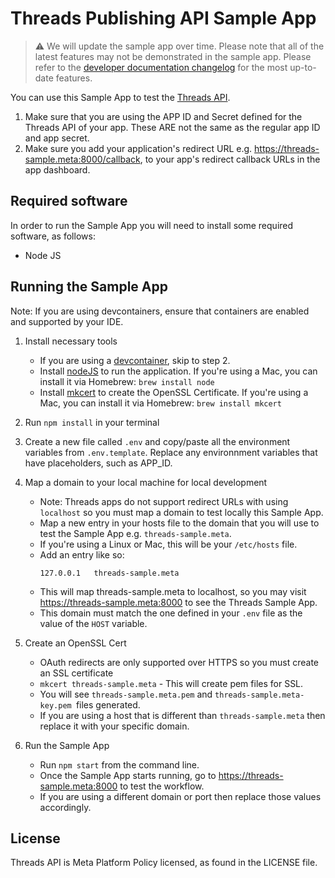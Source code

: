 # Threads Publishing API Sample App

> ⚠️ We will update the sample app over time. Please note that all of the latest features may not be demonstrated in the sample app. Please refer to the [developer documentation changelog](https://developers.facebook.com/docs/threads/changelog) for the most up-to-date features.

You can use this Sample App to test the [Threads API](https://developers.facebook.com/docs/threads).

1. Make sure that you are using the APP ID and Secret defined for the Threads API of your app. These ARE not the same as the regular app ID and app secret.
2. Make sure you add your application's redirect URL e.g. https://threads-sample.meta:8000/callback, to your app's redirect callback URLs in the app dashboard.

## Required software

In order to run the Sample App you will need to install some required software, as follows:

-   Node JS

## Running the Sample App

Note: If you are using devcontainers, ensure that containers are enabled and supported by your IDE.

1. Install necessary tools

    - If you are using a [devcontainer](https://code.visualstudio.com/docs/devcontainers/containers), skip to step 2.
    - Install [nodeJS](https://nodejs.org/en/download/) to run the application. If you're using a Mac, you can install it via Homebrew: `brew install node`
    - Install [mkcert](https://mkcert.org/) to create the OpenSSL Certificate. If you're using a Mac, you can install it via Homebrew: `brew install mkcert`

2. Run `npm install` in your terminal

3. Create a new file called `.env` and copy/paste all the environment variables from `.env.template`. Replace any environnment variables that have placeholders, such as APP_ID.

4. Map a domain to your local machine for local development

    - Note: Threads apps do not support redirect URLs with using `localhost` so you must map a domain to test locally this Sample App.
    - Map a new entry in your hosts file to the domain that you will use to test the Sample App e.g. `threads-sample.meta`.
    - If you're using a Linux or Mac, this will be your `/etc/hosts` file.
    - Add an entry like so:
        ```
        127.0.0.1   threads-sample.meta
        ```
    - This will map threads-sample.meta to localhost, so you may visit https://threads-sample.meta:8000 to see the Threads Sample App.
    - This domain must match the one defined in your `.env` file as the value of the `HOST` variable.

5. Create an OpenSSL Cert

    - OAuth redirects are only supported over HTTPS so you must create an SSL certificate
    - `mkcert threads-sample.meta` - This will create pem files for SSL.
    - You will see `threads-sample.meta.pem` and `threads-sample.meta-key.pem `files generated.
    - If you are using a host that is different than `threads-sample.meta` then replace it with your specific domain.

6. Run the Sample App
    - Run `npm start` from the command line.
    - Once the Sample App starts running, go to https://threads-sample.meta:8000 to test the workflow.
    - If you are using a different domain or port then replace those values accordingly.

## License

Threads API is Meta Platform Policy licensed, as found in the LICENSE file.
